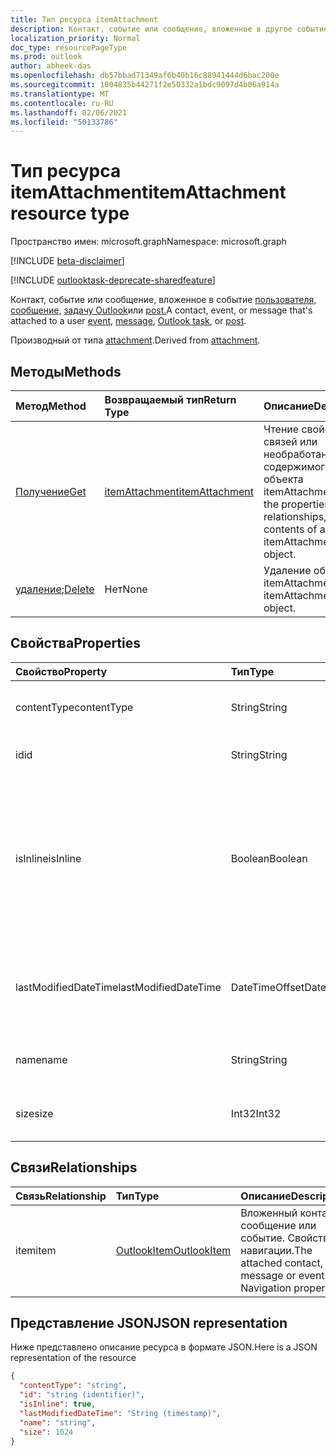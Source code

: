 ```yaml
---
title: Тип ресурса itemAttachment
description: Контакт, событие или сообщение, вложенное в другое событие,
localization_priority: Normal
doc_type: resourcePageType
ms.prod: outlook
author: abheek-das
ms.openlocfilehash: db57bbad71349af6b40b16c88941444d6bac200e
ms.sourcegitcommit: 1004835b44271f2e50332a1bdc9097d4b06a914a
ms.translationtype: MT
ms.contentlocale: ru-RU
ms.lasthandoff: 02/06/2021
ms.locfileid: "50133786"
---
```

# <a name="itemattachment-resource-type"></a><span data-ttu-id="01600-103">Тип ресурса itemAttachment</span><span class="sxs-lookup"><span data-stu-id="01600-103">itemAttachment resource type</span></span>

<span data-ttu-id="01600-104">Пространство имен: microsoft.graph</span><span class="sxs-lookup"><span data-stu-id="01600-104">Namespace: microsoft.graph</span></span>

[!INCLUDE [beta-disclaimer](../../includes/beta-disclaimer.md)]

[!INCLUDE [outlooktask-deprecate-sharedfeature](../../includes/outlooktask-deprecate-sharedfeature.md)]

<span data-ttu-id="01600-105">Контакт, событие или сообщение, вложенное в событие [пользователя,](../resources/event.md) [сообщение,](../resources/message.md) [задачу Outlook](../resources/outlooktask.md)или [post.](../resources/post.md)</span><span class="sxs-lookup"><span data-stu-id="01600-105">A contact, event, or message that's attached to a user [event](../resources/event.md), [message](../resources/message.md), [Outlook task](../resources/outlooktask.md), or [post](../resources/post.md).</span></span>  

<span data-ttu-id="01600-106">Производный от типа [attachment](attachment.md).</span><span class="sxs-lookup"><span data-stu-id="01600-106">Derived from [attachment](attachment.md).</span></span>

## <a name="methods"></a><span data-ttu-id="01600-107">Методы</span><span class="sxs-lookup"><span data-stu-id="01600-107">Methods</span></span>

| <span data-ttu-id="01600-108">Метод</span><span class="sxs-lookup"><span data-stu-id="01600-108">Method</span></span>       | <span data-ttu-id="01600-109">Возвращаемый тип</span><span class="sxs-lookup"><span data-stu-id="01600-109">Return Type</span></span>  |<span data-ttu-id="01600-110">Описание</span><span class="sxs-lookup"><span data-stu-id="01600-110">Description</span></span>|
|:---------------|:--------|:----------|
|[<span data-ttu-id="01600-111">Получение</span><span class="sxs-lookup"><span data-stu-id="01600-111">Get</span></span>](../api/attachment-get.md) | [<span data-ttu-id="01600-112">itemAttachment</span><span class="sxs-lookup"><span data-stu-id="01600-112">itemAttachment</span></span>](itemattachment.md) |<span data-ttu-id="01600-113">Чтение свойств, связей или необработанного содержимого объекта itemAttachment.</span><span class="sxs-lookup"><span data-stu-id="01600-113">Read the properties, relationships, or raw contents of an itemAttachment object.</span></span>|
|<span data-ttu-id="01600-114">[удаление](../api/attachment-delete.md);</span><span class="sxs-lookup"><span data-stu-id="01600-114">[Delete](../api/attachment-delete.md)</span></span> | <span data-ttu-id="01600-115">Нет</span><span class="sxs-lookup"><span data-stu-id="01600-115">None</span></span> |<span data-ttu-id="01600-116">Удаление объекта itemAttachment.</span><span class="sxs-lookup"><span data-stu-id="01600-116">Delete itemAttachment object.</span></span> |

## <a name="properties"></a><span data-ttu-id="01600-117">Свойства</span><span class="sxs-lookup"><span data-stu-id="01600-117">Properties</span></span>
| <span data-ttu-id="01600-118">Свойство</span><span class="sxs-lookup"><span data-stu-id="01600-118">Property</span></span>     | <span data-ttu-id="01600-119">Тип</span><span class="sxs-lookup"><span data-stu-id="01600-119">Type</span></span>   |<span data-ttu-id="01600-120">Описание</span><span class="sxs-lookup"><span data-stu-id="01600-120">Description</span></span>|
|:---------------|:--------|:----------|
|<span data-ttu-id="01600-121">contentType</span><span class="sxs-lookup"><span data-stu-id="01600-121">contentType</span></span>|<span data-ttu-id="01600-122">String</span><span class="sxs-lookup"><span data-stu-id="01600-122">String</span></span>|<span data-ttu-id="01600-123">Тип контента этого вложения.</span><span class="sxs-lookup"><span data-stu-id="01600-123">The content type of the attachment.</span></span>|
|<span data-ttu-id="01600-124">id</span><span class="sxs-lookup"><span data-stu-id="01600-124">id</span></span>|<span data-ttu-id="01600-125">String</span><span class="sxs-lookup"><span data-stu-id="01600-125">String</span></span>| <span data-ttu-id="01600-126">Идентификатор вложения.</span><span class="sxs-lookup"><span data-stu-id="01600-126">The attachment ID.</span></span>|
|<span data-ttu-id="01600-127">isInline</span><span class="sxs-lookup"><span data-stu-id="01600-127">isInline</span></span>|<span data-ttu-id="01600-128">Boolean</span><span class="sxs-lookup"><span data-stu-id="01600-128">Boolean</span></span>|<span data-ttu-id="01600-129">Значение true указывает, что вложение является встроенным, например внедренным изображением в теле элемента.</span><span class="sxs-lookup"><span data-stu-id="01600-129">Set to true if the attachment is inline, such as an embedded image within the body of the item.</span></span>|
|<span data-ttu-id="01600-130">lastModifiedDateTime</span><span class="sxs-lookup"><span data-stu-id="01600-130">lastModifiedDateTime</span></span>|<span data-ttu-id="01600-131">DateTimeOffset</span><span class="sxs-lookup"><span data-stu-id="01600-131">DateTimeOffset</span></span>|<span data-ttu-id="01600-132">Время и дата последнего изменения вложения.</span><span class="sxs-lookup"><span data-stu-id="01600-132">The last time and date that the attachment was modified.</span></span>|
|<span data-ttu-id="01600-133">name</span><span class="sxs-lookup"><span data-stu-id="01600-133">name</span></span>|<span data-ttu-id="01600-134">String</span><span class="sxs-lookup"><span data-stu-id="01600-134">String</span></span>|<span data-ttu-id="01600-135">Отображаемое имя вложения.</span><span class="sxs-lookup"><span data-stu-id="01600-135">The display name of the attachment.</span></span>|
|<span data-ttu-id="01600-136">size</span><span class="sxs-lookup"><span data-stu-id="01600-136">size</span></span>|<span data-ttu-id="01600-137">Int32</span><span class="sxs-lookup"><span data-stu-id="01600-137">Int32</span></span>|<span data-ttu-id="01600-138">Размер вложения в байтах.</span><span class="sxs-lookup"><span data-stu-id="01600-138">The size in bytes of the attachment.</span></span>|

## <a name="relationships"></a><span data-ttu-id="01600-139">Связи</span><span class="sxs-lookup"><span data-stu-id="01600-139">Relationships</span></span>
| <span data-ttu-id="01600-140">Связь</span><span class="sxs-lookup"><span data-stu-id="01600-140">Relationship</span></span> | <span data-ttu-id="01600-141">Тип</span><span class="sxs-lookup"><span data-stu-id="01600-141">Type</span></span>   |<span data-ttu-id="01600-142">Описание</span><span class="sxs-lookup"><span data-stu-id="01600-142">Description</span></span>|
|:---------------|:--------|:----------|
|<span data-ttu-id="01600-143">item</span><span class="sxs-lookup"><span data-stu-id="01600-143">item</span></span>|[<span data-ttu-id="01600-144">OutlookItem</span><span class="sxs-lookup"><span data-stu-id="01600-144">OutlookItem</span></span>](outlookitem.md)|<span data-ttu-id="01600-p101">Вложенный контакт, сообщение или событие. Свойство навигации.</span><span class="sxs-lookup"><span data-stu-id="01600-p101">The attached contact, message or event. Navigation property.</span></span>|

## <a name="json-representation"></a><span data-ttu-id="01600-147">Представление JSON</span><span class="sxs-lookup"><span data-stu-id="01600-147">JSON representation</span></span>

<span data-ttu-id="01600-148">Ниже представлено описание ресурса в формате JSON.</span><span class="sxs-lookup"><span data-stu-id="01600-148">Here is a JSON representation of the resource</span></span>

<!-- {
  "blockType": "resource",
  "baseType": "microsoft.graph.attachment",
  "keyProperty":"id",
  "optionalProperties": [
    "item"
  ],
  "@odata.type": "microsoft.graph.itemAttachment"
}-->

```json
{
  "contentType": "string",
  "id": "string (identifier)",
  "isInline": true,
  "lastModifiedDateTime": "String (timestamp)",
  "name": "string",
  "size": 1024
}

```
<!-- uuid: 8fcb5dbc-d5aa-4681-8e31-b001d5168d79
2015-10-25 14:57:30 UTC -->
<!--
{
  "type": "#page.annotation",
  "description": "itemAttachment resource",
  "keywords": "",
  "section": "documentation",
  "tocPath": "",
  "suppressions": []
}
-->


